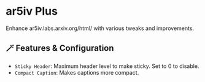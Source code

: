 # ar5iv Plus

Enhance ar5iv.labs.arxiv.org/html/ with various tweaks and improvements.

## 🪄 Features & Configuration

- `Sticky Header`: Maximum header level to make sticky. Set to 0 to disable.
- `Compact Caption`: Makes captions more compact.
